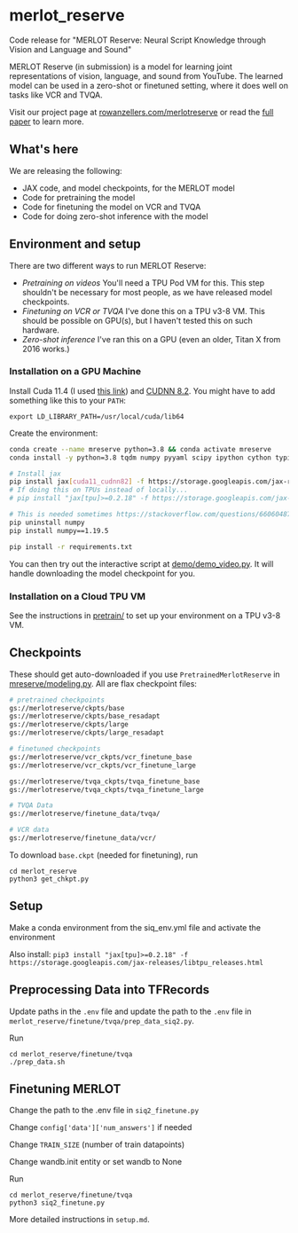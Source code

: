 # merlot_reserve
Code release for "MERLOT Reserve: Neural Script Knowledge through Vision and Language and Sound"

MERLOT Reserve (in submission) is a model for learning joint representations of vision, language, and sound from YouTube. The learned model can be used in a zero-shot or finetuned setting, where it does well on tasks like VCR and TVQA.

Visit our project page at [rowanzellers.com/merlotreserve](https://rowanzellers.com/merlotreserve) or read the [full paper](#) to learn more.

## What's here

We are releasing the following:
* JAX code, and model checkpoints, for the MERLOT model
* Code for pretraining the model
* Code for finetuning the model on VCR and TVQA
* Code for doing zero-shot inference with the model

## Environment and setup

There are two different ways to run MERLOT Reserve:

* *Pretraining on videos* You'll need a TPU Pod VM for this. This step shouldn't be necessary for most people, as we have released model checkpoints.
* *Finetuning on VCR or TVQA* I've done this on a TPU v3-8 VM. This should be possible on GPU(s), but I haven't tested this on such hardware.
* *Zero-shot inference* I've ran this on a GPU (even an older, Titan X from 2016 works.)

### Installation on a GPU Machine
Install Cuda 11.4 (I used [this link](https://developer.download.nvidia.com/compute/cuda/11.4.2/local_installers/cuda-repo-ubuntu1804-11-4-local_11.4.2-470.57.02-1_amd64.deb)) and [CUDNN 8.2](https://developer.nvidia.com/rdp/cudnn-download). You might have to add something like this to your `PATH`:

`export LD_LIBRARY_PATH=/usr/local/cuda/lib64`

Create the environment:
```bash
conda create --name mreserve python=3.8 && conda activate mreserve
conda install -y python=3.8 tqdm numpy pyyaml scipy ipython cython typing h5py pandas matplotlib

# Install jax
pip install jax[cuda11_cudnn82] -f https://storage.googleapis.com/jax-releases/jax_releases.html
# If doing this on TPUs instead of locally...
# pip install "jax[tpu]>=0.2.18" -f https://storage.googleapis.com/jax-releases/libtpu_releases.html

# This is needed sometimes https://stackoverflow.com/questions/66060487/valueerror-numpy-ndarray-size-changed-may-indicate-binary-incompatibility-exp
pip uninstall numpy
pip install numpy==1.19.5

pip install -r requirements.txt
```

You can then try out the interactive script at [demo/demo_video.py](demo/demo_video.py). It will handle downloading the model checkpoint for you.

### Installation on a Cloud TPU VM

See the instructions in [pretrain/](pretrain/) to set up your environment on a TPU v3-8 VM.

## Checkpoints

These should get auto-downloaded if you use `PretrainedMerlotReserve` in [mreserve/modeling.py](mreserve/modeling.py). All are flax checkpoint files:

```bash
# pretrained checkpoints
gs://merlotreserve/ckpts/base
gs://merlotreserve/ckpts/base_resadapt
gs://merlotreserve/ckpts/large
gs://merlotreserve/ckpts/large_resadapt

# finetuned checkpoints
gs://merlotreserve/vcr_ckpts/vcr_finetune_base
gs://merlotreserve/vcr_ckpts/vcr_finetune_large

gs://merlotreserve/tvqa_ckpts/tvqa_finetune_base
gs://merlotreserve/tvqa_ckpts/tvqa_finetune_large

# TVQA Data
gs://merlotreserve/finetune_data/tvqa/

# VCR data
gs://merlotreserve/finetune_data/vcr/
```

To download `base.ckpt` (needed for finetuning), run
```
cd merlot_reserve
python3 get_chkpt.py
```

## Setup
Make a conda environment from the siq_env.yml file and activate the environment

Also install: `pip3 install "jax[tpu]>=0.2.18" -f https://storage.googleapis.com/jax-releases/libtpu_releases.html`

## Preprocessing Data into TFRecords
Update paths in the `.env` file and update the path to the `.env` file in `merlot_reserve/finetune/tvqa/prep_data_siq2.py`.

Run
```
cd merlot_reserve/finetune/tvqa
./prep_data.sh
```

## Finetuning MERLOT
Change the path to the .env file in `siq2_finetune.py`

Change `config['data']['num_answers']` if needed

Change `TRAIN_SIZE` (number of train datapoints)

Change wandb.init entity or set wandb to None

Run
```
cd merlot_reserve/finetune/tvqa
python3 siq2_finetune.py
```

More detailed instructions in `setup.md`.
